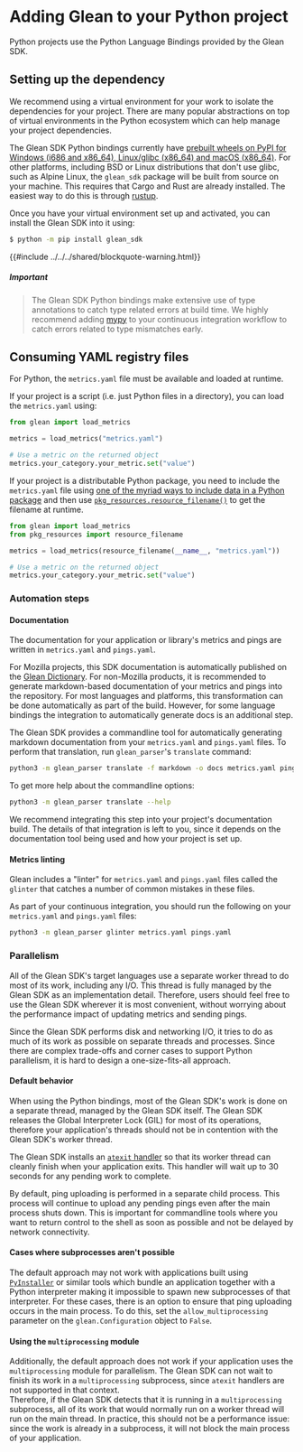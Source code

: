 # Adding Glean to your Python project

Python projects use the Python Language Bindings provided by the Glean SDK.

## Setting up the dependency

We recommend using a virtual environment for your work to isolate the dependencies for your project. There are many popular abstractions on top of virtual environments in the Python ecosystem which can help manage your project dependencies.

The Glean SDK Python bindings currently have [prebuilt wheels on PyPI for Windows (i686 and x86_64), Linux/glibc (x86_64) and macOS (x86_64)](https://pypi.org/project/glean-sdk/#files).
For other platforms, including BSD or Linux distributions that don't use glibc, such as Alpine Linux, the `glean_sdk` package will be built from source on your machine.
This requires that Cargo and Rust are already installed.
The easiest way to do this is through [rustup](https://rustup.rs/).

Once you have your virtual environment set up and activated, you can install the Glean SDK into it using:

```bash
$ python -m pip install glean_sdk
```

{{#include ../../../shared/blockquote-warning.html}}

##### Important

> The Glean SDK Python bindings make extensive use of type annotations to catch type related errors at build time. We highly recommend adding [mypy](https://mypy-lang.org) to your continuous integration workflow to catch errors related to type mismatches early.

## Consuming YAML registry files

For Python, the `metrics.yaml` file must be available and loaded at runtime.

If your project is a script (i.e. just Python files in a directory), you can load the `metrics.yaml` using:

```Python
from glean import load_metrics

metrics = load_metrics("metrics.yaml")

# Use a metric on the returned object
metrics.your_category.your_metric.set("value")
```

If your project is a distributable Python package, you need to include the `metrics.yaml` file using [one of the myriad ways to include data in a Python package](https://setuptools.readthedocs.io/en/latest/setuptools.html#including-data-files) and then use [`pkg_resources.resource_filename()`](https://setuptools.readthedocs.io/en/latest/pkg_resources.html#resource-extraction) to get the filename at runtime.

```Python
from glean import load_metrics
from pkg_resources import resource_filename

metrics = load_metrics(resource_filename(__name__, "metrics.yaml"))

# Use a metric on the returned object
metrics.your_category.your_metric.set("value")
```

### Automation steps

#### Documentation

The documentation for your application or library's metrics and pings are written in `metrics.yaml` and `pings.yaml`. 

For Mozilla projects, this SDK documentation is automatically published on the [Glean Dictionary](https://dictionary.telemetry.mozilla.org). For non-Mozilla products, it is recommended to generate markdown-based documentation of your metrics and pings into the repository. For most languages and platforms, this transformation can be done automatically as part of the build. However, for some language bindings the integration to automatically generate docs is an additional step.

The Glean SDK provides a commandline tool for automatically generating markdown documentation from your `metrics.yaml` and `pings.yaml` files. To perform that translation, run `glean_parser`'s `translate` command:

```sh
python3 -m glean_parser translate -f markdown -o docs metrics.yaml pings.yaml
```

To get more help about the commandline options:

```sh
python3 -m glean_parser translate --help
```

We recommend integrating this step into your project's documentation build. The details of that integration is left to you, since it depends on the documentation tool being used and how your project is set up.

#### Metrics linting

Glean includes a "linter" for `metrics.yaml` and `pings.yaml` files called the `glinter` that catches a number of common mistakes in these files.

As part of your continuous integration, you should run the following on your `metrics.yaml` and `pings.yaml` files:

```sh
python3 -m glean_parser glinter metrics.yaml pings.yaml
```

### Parallelism

All of the Glean SDK's target languages use a separate worker thread to do most of its work, including any I/O. This thread is fully managed by the Glean SDK as an implementation detail. Therefore, users should feel free to use the Glean SDK wherever it is most convenient, without worrying about the performance impact of updating metrics and sending pings.

Since the Glean SDK performs disk and networking I/O, it tries to do as much of its work as possible on separate threads and processes.
Since there are complex trade-offs and corner cases to support Python parallelism, it is hard to design a one-size-fits-all approach.

#### Default behavior

When using the Python bindings, most of the Glean SDK's work is done on a separate thread, managed by the Glean SDK itself.
The Glean SDK releases the Global Interpreter Lock (GIL) for most of its operations, therefore your application's threads should not be in contention with the Glean SDK's worker thread.

The Glean SDK installs an [`atexit` handler](https://docs.python.org/3/library/atexit.html) so that its worker thread can cleanly finish when your application exits.
This handler will wait up to 30 seconds for any pending work to complete.

By default, ping uploading is performed in a separate child process. This process will continue to upload any pending pings even after the main process shuts down. This is important for commandline tools where you want to return control to the shell as soon as possible and not be delayed by network connectivity.

#### Cases where subprocesses aren't possible

The default approach may not work with applications built using [`PyInstaller`](https://www.pyinstaller.org/) or similar tools which bundle an application together with a Python interpreter making it impossible to spawn new subprocesses of that interpreter. For these cases, there is an option to ensure that ping uploading occurs in the main process. To do this, set the `allow_multiprocessing` parameter on the `glean.Configuration` object to `False`.

#### Using the `multiprocessing` module

Additionally, the default approach does not work if your application uses the `multiprocessing` module for parallelism.
The Glean SDK can not wait to finish its work in a `multiprocessing` subprocess, since `atexit` handlers are not supported in that context.  
Therefore, if the Glean SDK detects that it is running in a `multiprocessing` subprocess, all of its work that would normally run on a worker thread will run on the main thread.
In practice, this should not be a performance issue: since the work is already in a subprocess, it will not block the main process of your application.
